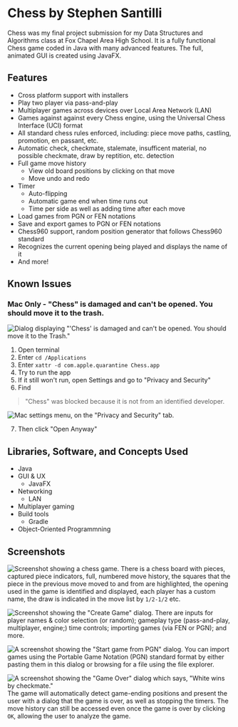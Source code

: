 # Chess by Stephen Santilli
Chess was my final project submission for my Data Structures and Algorithms class at Fox Chapel Area High School. It is a fully functional Chess game coded in Java with many advanced features. The full, animated GUI is created using JavaFX.

## Features
- Cross platform support with installers
- Play two player via pass-and-play
- Multiplayer games across devices over Local Area Network (LAN)
- Games against against every Chess engine, using the Universal Chess Interface (UCI) format
- All standard chess rules enforced, including: piece move paths, castling, promotion, en passant, etc.
- Automatic check, checkmate, stalemate, insufficent material, no possible checkmate, draw by reptition, etc. detection
- Full game move history
    - View old board positions by clicking on that move
    - Move undo and redo
- Timer
    - Auto-flipping
    - Automatic game end when time runs out
    - Time per side as well as adding time after each move
- Load games from PGN or FEN notations
- Save and export games to PGN or FEN notations
- Chess960 support, random position generator that follows Chess960 standard
- Recognizes the current opening being played and displays the name of it
- And more!


## Known Issues

### Mac Only - "Chess" is damaged and can't be opened. You should move it to the trash.
![Dialog displaying "'Chess' is damaged and can't be opened. You should move it to the Trash."](./DamagedScreenshot.png)

1. Open terminal
2. Enter `cd /Applications`
3. Enter `xattr -d com.apple.quarantine Chess.app`
4. Try to run the app
5. If it still won't run, open Settings and go to "Privacy and Security"
6. Find 
> "Chess" was blocked because it is not from an identified developer.

![Mac settings menu, on the "Privacy and Security" tab.](./SettingsScreenshot.png)

7. Then click "Open Anyway"

## Libraries, Software, and Concepts Used
- Java
- GUI & UX
    - JavaFX
- Networking
    - LAN
- Multiplayer gaming
- Build tools
    - Gradle
- Object-Oriented Programmning

## Screenshots

![Screenshot showing a chess game.](./GameplayScreenshot.png)
There is a chess board with pieces, captured piece indicators, full, numbered move history, the squares that the piece in the previous move moved to and from are highlighted, the opening used in the game is identified and displayed, each player has a custom name, the draw is indicated in the move list by `1/2-1/2` etc.

![Screenshot showing the "Create Game" dialog.](./CreateGameScreenshot.png)
There are inputs for player names & color selection (or random); gameplay type (pass-and-play, multiplayer, engine;) time controls; importing games (via FEN or PGN); and more.

![A screenshot showing the "Start game from PGN" dialog.](./CreateGamePGNScreenshot.png)
You can import games using the Portable Game Notation (PGN) standard format by either pasting them in this dialog or browsing for a file using the file explorer.

![A screenshot showing the "Game Over" dialog which says, "White wins by checkmate."](./GameOverCheckmateScreenshot.png)
The game will automatically detect game-ending positions and present the user with a dialog that the game is over, as well as stopping the timers. The move history can still be accessed even once the game is over by clicking `OK`, allowing the user to analyze the game.